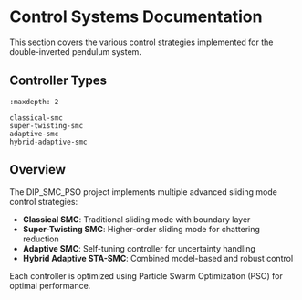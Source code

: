 # Control Systems Documentation

This section covers the various control strategies implemented for the double-inverted pendulum system.

## Controller Types

```{toctree}
:maxdepth: 2

classical-smc
super-twisting-smc
adaptive-smc
hybrid-adaptive-smc
```

## Overview

The DIP_SMC_PSO project implements multiple advanced sliding mode control strategies:

- **Classical SMC**: Traditional sliding mode with boundary layer
- **Super-Twisting SMC**: Higher-order sliding mode for chattering reduction
- **Adaptive SMC**: Self-tuning controller for uncertainty handling
- **Hybrid Adaptive STA-SMC**: Combined model-based and robust control

Each controller is optimized using Particle Swarm Optimization (PSO) for optimal performance.
